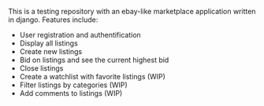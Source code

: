 This is a testing repository with an ebay-like marketplace application written in django.
Features include:
- User registration and authentification
- Display all listings
- Create new listings
- Bid on listings and see the current highest bid
- Close listings 
- Create a watchlist with favorite listings (WIP) 
- Filter listings by categories (WIP)
- Add comments to listings (WIP)